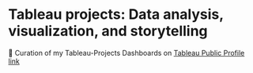 # Tableau projects: Data analysis, visualization, and storytelling 
 
🎨 Curation of my Tableau-Projects Dashboards on [Tableau Public Profile link](https://public.tableau.com/app/profile/jieun7245)
